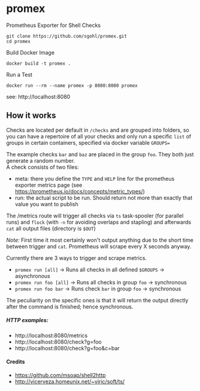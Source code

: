 # promex
Prometheus Exporter for Shell Checks

```
git clone https://github.com/sgohl/promex.git
cd promex
```

Build Docker Image
```
docker build -t promex .
```

Run a Test
```
docker run --rm --name promex -p 8080:8080 promex
```

see: http://localhost:8080

## How it works

Checks are located per default in `/checks` and are grouped into folders, so you can have a repertoire of all your checks and only run a specific `list` of groups in certain containers, specified via docker variable `GROUPS=`

The example checks `bar` and `baz` are placed in the group `foo`. They both just generate a random number.  
A check consists of two files:

- meta: there you define the `TYPE` and `HELP` line for the prometheus exporter metrics page (see https://prometheus.io/docs/concepts/metric_types/)
- run: the actual script to be run. Should return not more than exactly that value you want to publish

The /metrics route will trigger all checks via `ts` task-spooler (for parallel runs) and `flock` (with `-n` for avoiding overlaps and stapling) and afterwards `cat` all output files (directory is `$OUT`)

*Note:* First time it most certainly won't output anything due to the short time between trigger and `cat`. Prometheus will scrape every X seconds anyway.

Currently there are 3 ways to trigger and scrape metrics.

- `promex run [all]` -> Runs all checks in all defined `$GROUPS`  -> asynchronous
- `promex run foo [all]` -> Runs all checks in group `foo`  -> synchronous
- `promex run foo bar` -> Runs check `bar` in group `foo` -> synchronous

The peculiarity on the specific ones is that it will return the output directly after the command is finished; hence synchronous.

##### HTTP examples:

- http://localhost:8080/metrics
- http://localhost:8080/check?g=foo
- http://localhost:8080/check?g=foo&c=bar

#### Credits

- https://github.com/msoap/shell2http
- http://vicerveza.homeunix.net/~viric/soft/ts/
